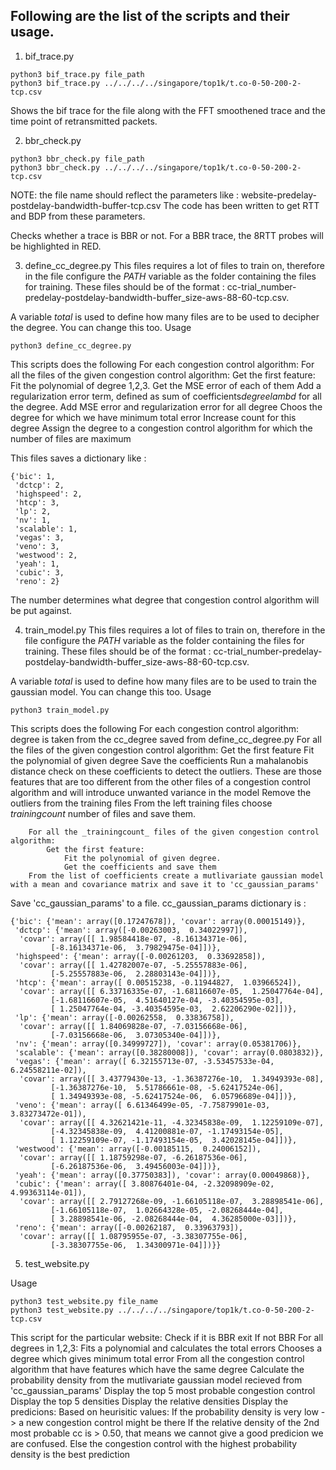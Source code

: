 ## Following are the list of the scripts and their usage.
1. bif_trace.py 

```
python3 bif_trace.py file_path
python3 bif_trace.py ../../../../singapore/top1k/t.co-0-50-200-2-tcp.csv
```

Shows the bif trace for the file along with the FFT smoothened trace and the time point of retransmitted packets.

2. bbr_check.py 

```
python3 bbr_check.py file_path
python3 bbr_check.py ../../../../singapore/top1k/t.co-0-50-200-2-tcp.csv
```
NOTE: the file name should reflect the parameters like : website-predelay-postdelay-bandwidth-buffer-tcp.csv
The code has been written to get RTT and BDP from these parameters.


Checks whether a trace is BBR or not. For a BBR trace, the 8RTT probes will be highlighted in RED.

3. define_cc_degree.py
This files requires a lot of files to train on, therefore in the file configure the _PATH_ variable as the folder containing the files for training. These files should be of the format : cc-trial_number-predelay-postdelay-bandwidth-buffer_size-aws-88-60-tcp.csv. 

A variable _total_ is used to define how many files are to be used to decipher the degree. You can change this too.
Usage
```
python3 define_cc_degree.py

```
This scripts does the following
    For each congestion control algorithm:
        For all the files of the given congestion control algorithm:
            Get the first feature:
                Fit the polynomial of degree 1,2,3.
                Get the MSE error of each of them
                Add a regularization error term, defined as sum of coefficients*degree*_lambd_ for all the degree.
                Add MSE error and regularization error for all degree 
                Choos the degree for which we have minimum total error 
                Increase count for this degree
        Assign the degree to a congestion control algorithm for which the number of files are maximum

This files saves a dictionary like : 
```
{'bic': 1,
 'dctcp': 2,
 'highspeed': 2,
 'htcp': 3,
 'lp': 2,
 'nv': 1,
 'scalable': 1,
 'vegas': 3,
 'veno': 3,
 'westwood': 2,
 'yeah': 1,
 'cubic': 3,
 'reno': 2}
```

The number determines what degree that congestion control algorithm will be put against. 

4. train_model.py
This files requires a lot of files to train on, therefore in the file configure the _PATH_ variable as the folder containing the files for training. These files should be of the format : cc-trial_number-predelay-postdelay-bandwidth-buffer_size-aws-88-60-tcp.csv. 

A variable _total_ is used to define how many files are to be used to train the gaussian model. You can change this too.
Usage
```
python3 train_model.py

```

This scripts does the following
    For each congestion control algorithm:
        degree is taken from the cc_degree saved from define_cc_degree.py
        For all the files of the given congestion control algorithm:
            Get the first feature
            Fit the polynomial of given degree
            Save the coefficients
        Run a mahalanobis distance check on these coefficients to detect the outliers. These are those features that are too different from the other files of a congestion control algorithm and will introduce unwanted variance in the model
        Remove the outliers from the training files
        From the left training files choose _trainingcount_ number of files and save them.

        For all the _trainingcount_ files of the given congestion control algorithm:
            Get the first feature:
                Fit the polynomial of given degree.
                Get the coefficients and save them
        From the list of coefficients create a mutlivariate gaussian model with a mean and covariance matrix and save it to 'cc_gaussian_params'

Save 'cc_gaussian_params' to a file. 
cc_gaussian_params dictionary is :
```
{'bic': {'mean': array([0.17247678]), 'covar': array(0.00015149)},
 'dctcp': {'mean': array([-0.00263003,  0.34022997]),
  'covar': array([[ 1.98584418e-07, -8.16134371e-06],
         [-8.16134371e-06,  3.79829475e-04]])},
 'highspeed': {'mean': array([-0.00261203,  0.33692858]),
  'covar': array([[ 1.42782007e-07, -5.25557883e-06],
         [-5.25557883e-06,  2.28803143e-04]])},
 'htcp': {'mean': array([ 0.00515238, -0.11944827,  1.03966524]),
  'covar': array([[ 6.33716335e-07, -1.68116607e-05,  1.25047764e-04],
         [-1.68116607e-05,  4.51640127e-04, -3.40354595e-03],
         [ 1.25047764e-04, -3.40354595e-03,  2.62206290e-02]])},
 'lp': {'mean': array([-0.00262558,  0.33836758]),
  'covar': array([[ 1.84069828e-07, -7.03156668e-06],
         [-7.03156668e-06,  3.07305340e-04]])},
 'nv': {'mean': array([0.34999727]), 'covar': array(0.05381706)},
 'scalable': {'mean': array([0.38280008]), 'covar': array(0.0803832)},
 'vegas': {'mean': array([ 6.32155713e-07, -3.53457533e-04,  6.24558211e-02]),
  'covar': array([[ 3.43779430e-13, -1.36387276e-10,  1.34949393e-08],
         [-1.36387276e-10,  5.51786661e-08, -5.62417524e-06],
         [ 1.34949393e-08, -5.62417524e-06,  6.05796689e-04]])},
 'veno': {'mean': array([ 6.61346499e-05, -7.75879901e-03,  3.83273472e-01]),
  'covar': array([[ 4.32621421e-11, -4.32345838e-09,  1.12259109e-07],
         [-4.32345838e-09,  4.41200881e-07, -1.17493154e-05],
         [ 1.12259109e-07, -1.17493154e-05,  3.42028145e-04]])},
 'westwood': {'mean': array([-0.00185115,  0.24006152]),
  'covar': array([[ 1.18759298e-07, -6.26187536e-06],
         [-6.26187536e-06,  3.49456003e-04]])},
 'yeah': {'mean': array([0.37750383]), 'covar': array(0.00049868)},
 'cubic': {'mean': array([ 3.80876401e-04, -2.32098909e-02,  4.99363114e-01]),
  'covar': array([[ 2.79127268e-09, -1.66105118e-07,  3.28898541e-06],
         [-1.66105118e-07,  1.02664328e-05, -2.08268444e-04],
         [ 3.28898541e-06, -2.08268444e-04,  4.36285000e-03]])},
 'reno': {'mean': array([-0.00262187,  0.33963793]),
  'covar': array([[ 1.08795955e-07, -3.38307755e-06],
         [-3.38307755e-06,  1.34300971e-04]])}}
```
5. test_website.py

Usage
```
python3 test_website.py file_name
python3 test_website.py ../../../../singapore/top1k/t.co-0-50-200-2-tcp.csv

```

This script for the particular website:
    Check if it is BBR
        exit
    If not BBR 
        For all degrees in 1,2,3:
            Fits a polynomial and calculates the total errors
        Chooses a degree which gives minimum total error
        From all the congestion control algorithm that have features which have the same degree
            Calculate the probability density from the mutlivariate gaussian model recieved from 'cc_gaussian_params'
        Display the top 5 most probable congestion control
        Display the top 5 densities
        Display the relative densities
        Display the predicions:
            Based on heurisitic values:
                If the probability density is very low -> a new congestion control might be there
                If the relative density of the 2nd most probable cc is > 0.50, that means we cannot give a good predicion we are confused.
                Else the congestion control with the highest probability density is the best prediction





